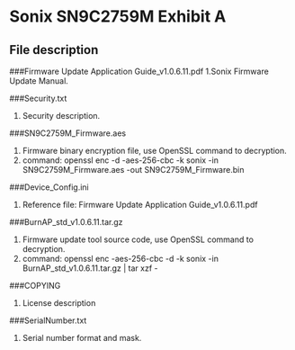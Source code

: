 Sonix SN9C2759M Exhibit A
===================================
File description
-----------------------------------  
###Firmware Update Application Guide_v1.0.6.11.pdf
1.Sonix Firmware Update Manual.

###Security.txt
1. Security description.

###SN9C2759M_Firmware.aes
1. Firmware binary encryption file, use OpenSSL command to decryption.
2. command: openssl enc -d -aes-256-cbc -k sonix -in SN9C2759M_Firmware.aes  -out SN9C2759M_Firmware.bin

###Device_Config.ini
1. Reference file: Firmware Update Application Guide_v1.0.6.11.pdf

###BurnAP_std_v1.0.6.11.tar.gz
1. Firmware update tool source code, use OpenSSL command to decryption.
2. command: openssl enc -aes-256-cbc -d -k sonix -in BurnAP_std_v1.0.6.11.tar.gz | tar xzf -

###COPYING
1. License description

###SerialNumber.txt
1. Serial number format and mask.